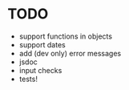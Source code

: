 TODO
=========

- support functions in objects
- support dates
- add (dev only) error messages
- jsdoc 
- input checks
- tests!
